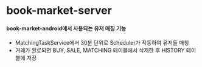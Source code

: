 book-market-server
===================
#### book-market-android에서 사용되는 유저 매칭 기능
* MatchingTaskService에서 30분 단위로 Scheduler가 작동하여 유저들 매칭
* 거래가 완료되면 BUY, SALE, MATCHING 테이블에서 삭제한 후 HISTORY 테이블에 저장

